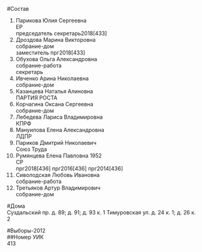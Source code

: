 #Состав  
1. Парикова Юлия Сергеевна  
    ЕР  
    председатель секретарь2018[433]  
2. Дроздова Марина Викторовна  
    собрание-дом  
    заместитель прг2018[433]  
3. Обухова Ольга Александровна  
    собрание-работа  
    секретарь  
4. Ивченко Арина Николаевна  
    собрание-дом  
5. Казанцева Наталья Алиновна  
    ПАРТИЯ РОСТА  
6. Корчагина Оксана Сергеевна  
    собрание-дом  
7. Лебедева Лариса Владимировна  
    КПРФ  
8. Мануилова Елена Александровна  
    ЛДПР  
9. Париков Дмитрий Николаевич  
    Союз Труда  
10. Румянцева Елена Павловна 1952  
    СР  
    прг2018[436] прг2016[436] прг2014[436]  
11. Сиволодская Любовь Ивановна  
    собрание-работа  
12. Третьяков Артур Владимирович  
    собрание-дом  
  
#Дома  
Суздальский пр. д. 89; д. 91; д. 93 к. 1 Тимуровская ул. д. 24 к. 1; д. 26 к. 2  
  
#Выборы-2012  
##Номер УИК  
413  
